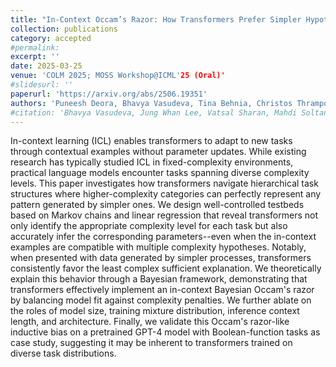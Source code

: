 ```yaml
---
title: "In-Context Occam’s Razor: How Transformers Prefer Simpler Hypotheses on the Fly"
collection: publications
category: accepted
#permalink: 
excerpt: ''
date: 2025-03-25
venue: 'COLM 2025; MOSS Workshop@ICML'25 (Oral)'
#slidesurl: ''
paperurl: 'https://arxiv.org/abs/2506.19351'
authors: 'Puneesh Deora, Bhavya Vasudeva, Tina Behnia, Christos Thrampoulidis'
#citation: 'Bhavya Vasudeva, Jung Whan Lee, Vatsal Sharan, Mahdi Soltanolkotabi. &quot;The Rich and the Simple: On the Implicit Bias of Adam and SGD.&quot; <i> Under Review</i>.'
---
```


In-context learning (ICL) enables transformers to adapt to new tasks through contextual examples without parameter updates. While existing research has typically studied ICL in fixed-complexity environments, practical language models encounter tasks spanning diverse complexity levels. This paper investigates how transformers navigate hierarchical task structures where higher-complexity categories can perfectly represent any pattern generated by simpler ones. We design well-controlled testbeds based on Markov chains and linear regression that reveal transformers not only identify the appropriate complexity level for each task but also accurately infer the corresponding parameters--even when the in-context examples are compatible with multiple complexity hypotheses. Notably, when presented with data generated by simpler processes, transformers consistently favor the least complex sufficient explanation. We theoretically explain this behavior through a Bayesian framework, demonstrating that transformers effectively implement an in-context Bayesian Occam's razor by balancing model fit against complexity penalties. We further ablate on the roles of model size, training mixture distribution, inference context length, and architecture. Finally, we validate this Occam's razor-like inductive bias on a pretrained GPT-4 model with Boolean-function tasks as case study, suggesting it may be inherent to transformers trained on diverse task distributions.